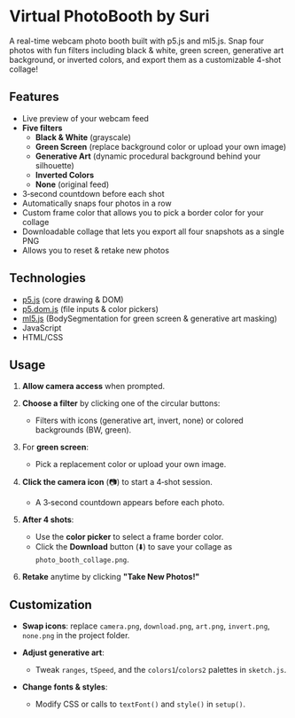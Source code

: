 # Virtual PhotoBooth by Suri

A real-time webcam photo booth built with p5.js and ml5.js. Snap four photos with fun filters including black & white, green screen, generative art background, or inverted colors, and export them as a customizable 4-shot collage!

## Features

- Live preview of your webcam feed
- **Five filters**
  - **Black & White** (grayscale)
  - **Green Screen** (replace background color or upload your own image)
  - **Generative Art** (dynamic procedural background behind your silhouette)
  - **Inverted Colors**
  - **None** (original feed)
- 3‑second countdown before each shot
- Automatically snaps four photos in a row
- Custom frame color that allows you to pick a border color for your collage
- Downloadable collage that lets you export all four snapshots as a single PNG
- Allows you to reset & retake new photos

## Technologies

- [p5.js](https://p5js.org/) (core drawing & DOM)
- [p5.dom.js](https://p5js.org/reference/#/libraries/p5.dom) (file inputs & color pickers)
- [ml5.js](https://ml5js.org/) (BodySegmentation for green screen & generative art masking)
- JavaScript 
- HTML/CSS

## Usage

1. **Allow camera access** when prompted.
2. **Choose a filter** by clicking one of the circular buttons:

   * Filters with icons (generative art, invert, none) or colored backgrounds (BW, green).
3. For **green screen**:

   * Pick a replacement color or upload your own image.
4. **Click the camera icon** (📷) to start a 4‑shot session.

   * A 3‑second countdown appears before each photo.
5. **After 4 shots**:

   * Use the **color picker** to select a frame border color.
   * Click the **Download** button (⬇️) to save your collage as `photo_booth_collage.png`.
6. **Retake** anytime by clicking **"Take New Photos!"**

## Customization

* **Swap icons**: replace `camera.png`, `download.png`, `art.png`, `invert.png`, `none.png` in the project folder.
* **Adjust generative art**:

  * Tweak `ranges`, `tSpeed`, and the `colors1`/`colors2` palettes in `sketch.js`.
* **Change fonts & styles**:

  * Modify CSS or calls to `textFont()` and `style()` in `setup()`.

